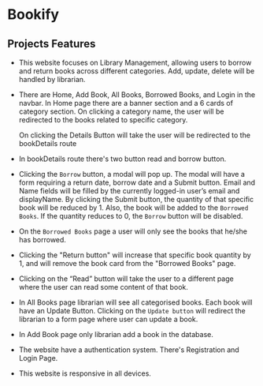 # Bookify

## Projects Features

- This website focuses on Library Management, allowing users to borrow and return books across
  different categories. Add, update, delete will be handled by librarian.

- There are Home, Add Book, All Books, Borrowed
  Books, and Login in the navbar. In Home page there are a banner section and a 6 cards of category section. On clicking a category name, the user will be redirected to the books related to specific category.

  On clicking the Details Button will take the user will be redirected to the bookDetails route

- In bookDetails route there's two button read and borrow button.
- Clicking the `Borrow` button, a modal will pop up. The modal will have a form requiring a
  return date, borrow date and a Submit button. Email and Name fields will be filled by the currently logged-in
  user’s email and displayName. By clicking the Submit button, the quantity of that specific book
  will be reduced by 1. Also, the book will be added to the `Borrowed Books`. If the quantity
  reduces to 0, the `Borrow` button will be disabled.

- On the `Borrowed Books` page a user will only see the books that he/she has borrowed.
- Clicking the "Return button" will increase that specific book quantity by 1, and will remove the book
  card from the "Borrowed Books" page.
- Clicking on the “Read” button will take the user to a different page where the user can read
  some content of that book.
- In All Books page librarian will see all categorised books. Each book will have an Update Button. Clicking on the `Update button` will redirect the librarian
  to a form page where user can update a book.
- In Add Book page only librarian
  add a book in the database.
- The website have a authentication system. There's Registration and Login Page.
- This website is responsive in all devices.
